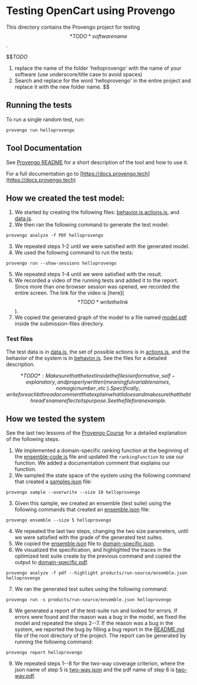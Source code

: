 # Testing OpenCart using Provengo
This directory contains the Provengo project for testing $$*TODO* software name$$.

$$*TODO* 
1. replace the name of the folder 'helloprovengo' with the name of your software (use underscore/title case to avoid spaces)
2. Search and replace for the word 'helloprovengo' in the entire project and replace it with the new folder name. 
$$

## Running the tests
To run a single random test, run:
```shell 
provengo run helloprovengo
```

## Tool Documentation
See [Provengo README](helloprovengo/README.md) for a short description of the tool and how to use it.

For a full documentation go to [https://docs.provengo.tech](https://docs.provengo.tech)

## How we created the test model:
1. We started by creating the following files: [behavior.js](helloprovengo/spec/js/behavior.js),[actions.js](helloprovengo/spec/js/actions.js), and [data.js](helloprovengo/data/data.js).
2. We then ran the following command to generate the test model:
```shell
provengo analyze -f PDF helloprovengo   
```
3. We repeated steps 1-2 until we were satisfied with the generated model.
4. We used the following command to run the tests:
```shell
provengo run --show-sessions helloprovengo
```
5. We repeated steps 1-4 until we were satisfied with the result.
6. We recorded a video of the running tests and added it to the report. Since more than one browser session was opened, we recorded the entire screen. The link for the video is [here]($$*TODO* write the link$$).
7. We copied the generated graph of the model to a file named [model.pdf](submission-files/model.pdf) inside the submission-files directory.

### Test files
The test data is in [data.js](helloprovengo/data/data.js), the set of possible actions is in [actions.js](helloprovengo/spec/js/actions.js), and the behavior of the system is in [behavior.js](helloprovengo/spec/js/behavior.js).
See the files for a detailed description.

$$*TODO*: Make sure that the text inside the files is informative, self-explanatory, and properly written (meaningful variable names, no magic number, etc.). Specifically, write for each bthread a comment that explain what it does and make sure that the bthread's name reflects its purpose. See the file for an example.$$

## How we tested the system
See the last two lessons of the [Provengo Course](https://provengo.github.io/Course/Online%20Course/0.9.5/index.html) for a detailed explanation of the following steps.

1. We implemented a domain-specific ranking function at the beginning of the [ensemble-code.js](helloprovengo/meta-spec/ensemble-code.js) file and updated the `rankingFunction` to use our function. We added a documentation comment that explains our function.
2. We sampled the state space of the system using the following command that created a [samples.json](helloprovengo/products/run-source/samples.json) file:
```shell
provengo sample --overwrite --size 10 helloprovengo
```
3. Given this sample, we created an ensemble (test suite) using the following commands that created an [ensemble.json](helloprovengo/products/run-source/ensemble.json) file:
```shell
provengo ensemble --size 5 helloprovengo
```
4. We repeated the last two steps, changing the two size parameters, until we were satisfied with the grade of the generated test suites.
5. We copied the [ensemble.json](helloprovengo/products/run-source/ensemble.json) file to [domain-specific.json](submission-files/domain-specific.json).
6. We visualized the specification, and highlighted the traces in the optimized test suite create by the previous command and copied the output to [domain-specific.pdf](submission-files/domain-specific.pdf).
```shell
provengo analyze -f pdf --highlight products/run-source/ensemble.json helloprovengo
```
7. We ran the generated test suites using the following command:
```shell
provengo run -s products/run-source/ensemble.json helloprovengo 
```
8. We generated a report of the test-suite run and looked for errors. If errors were found and the reason was a bug in the model, we fixed the model and repeated the steps 2--7. If the reason was a bug in the system, we reported the bug by filling a bug report in the [README.md](../README.md) file of the root directory of the project. The report can be generated by running the following command:
```shell
provengo report helloprovengo
```
9. We repeated steps 1--8 for the two-way coverage criterion, where the json name of step 5 is [two-way.json](submission-files/two-way.json) and the pdf name of step 6 is [two-way.pdf](submission-files/two-way.pdf).
